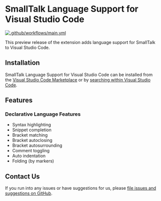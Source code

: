 # SmallTalk Language Support for Visual Studio Code

[![.github/workflows/main.yml](https://github.com/leocamello/vscode-smalltalk/actions/workflows/main.yml/badge.svg)](https://github.com/leocamello/vscode-smalltalk/actions/workflows/main.yml)

This preview release of the extension adds language support for SmallTalk to Visual Studio Code.

## Installation

SmallTalk Language Support for Visual Studio Code can be installed from the [Visual Studio Code Marketplace](https://marketplace.visualstudio.com/items?itemName=leocamello.vscode-smalltalk) or by [searching within Visual Studio Code](https://code.visualstudio.com/docs/editor/extension-gallery#_search-for-an-extension).

## Features

### Declarative Language Features

- Syntax highlighting
- Snippet completion
- Bracket matching
- Bracket autoclosing
- Bracket autosurrounding
- Comment toggling
- Auto indentation
- Folding (by markers)

<!-- ### Programmatic Language Features

- Hover information
- Auto completion
- Jump to definition
- Error checking
- Formatting
- Refactoring
- Folding -->

## Contact Us

If you run into any issues or have suggestions for us, please [file issues and suggestions on GitHub](https://github.com/leocamello/vscode-smalltalk/issues).
